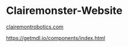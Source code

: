 # Clairemonster-Website
<a href="http://clairemontrobotics.com">clairemontrobotics.com</a>


https://getmdl.io/components/index.html
